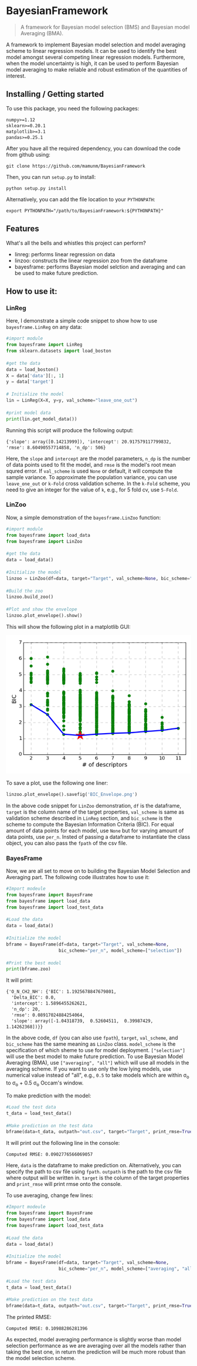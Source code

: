 # BayesianFramework
> A framework for Bayesian model selection (BMS) and Bayesian model Averaging (BMA).  

A framework to implement Bayesian model selection and model averaging scheme to linear regression models. It can be used to identify the best model amongst several competing linear regression models. Furthermore, when the model uncertainty is high, it can be used to perform Bayesian model averaging to make reliable and robust estimation of the quantities of interest.

## Installing / Getting started

To use this package, you need the following packages:

```shell
numpy>=1.12
sklearn>=0.20.1
matplotlib>=3.1
pandas>=0.25.1
```

After you have all the required dependency, you can download the code from github using:

```shell
git clone https://github.com/mamunm/BayesianFramework
```

Then, you can run `setup.py` to install:

```shell
python setup.py install 
```

Alternatively, you can add the file location to your `PYTHONPATH`:

```shell
export PYTHONPATH="/path/to/BayesianFramework:${PYTHONPATH}"
```


## Features

What's all the bells and whistles this project can perform?
* linreg: performs linear regression on data
* linzoo: constructs the linear regression zoo from the dataframe
* bayesframe: performs Bayesian model selction and averaging and can be used to make future prediction.

## How to use it:

### LinReg

Here, I demonstrate a simple code snippet to show how to use `bayesframe.LinReg` on any data:

```python
#import module
from bayesframe import LinReg
from sklearn.datasets import load_boston

#get the data
data = load_boston()
X = data['data'][:, 1]
y = data['target']

# Initialize the model 
lin = LinReg(X=X, y=y, val_scheme="leave_one_out")

#print model data
print(lin.get_model_data()) 
```
Running this script will produce the following output:

```shell
{'slope': array([0.14213999]), 'intercept': 20.917579117799832, 'rmse': 8.60490557714858, 'n_dp': 506}
```

Here, the `slope` and `intercept` are the model parameters, `n_dp` is the number of data points used to fit the model, and `rmse` is the model's root mean squred error. If `val_scheme` is used `None` or default, it will compute the sample variance. To approximate the population variance, you can use `leave_one_out` or `k-Fold` cross validation scheme. In the `k-Fold` scheme, you need to give an integer for the value of `k`, e.g., for 5 fold cv, use `5-Fold`. 

### LinZoo

Now, a simple demonstration of the `bayesframe.LinZoo` function:

```python
#import module
from bayesframe import load_data
from bayesframe import LinZoo

#get the data
data = load_data()

#Initialize the model
linzoo = LinZoo(df=data, target="Target", val_scheme=None, bic_scheme="per_n")

#Build the zoo 
linzoo.build_zoo()

#Plot and show the envelope
linzoo.plot_envelope().show()  
```

This will show the following plot in a matplotlib GUI:

![BIC envelope plot](plots/BIC_Envelope.png)

To save a plot, use the following one liner:

```python
linzoo.plot_envelope().savefig('BIC_Envelope.png')
```

In the above code snippet for `LinZoo` demonstration, `df` is the dataframe, `target` is the column name of the target properties, `val_scheme` is same as validation scheme described in `LinReg` section, and `bic_scheme` is the scheme to compute the Bayesian Information Criteria (BIC). For equal amount of data points for each model, use `None` but for varying amount of data points, use `per_n`. Insted of passing a dataframe to instantiate the class object, you can also pass the `fpath` of the csv file.

### BayesFrame

Now, we are all set to move on to building the Bayesian Model Selection and Averaging part. The following code illustrates how to use it:

```python
#Import modeule
from bayesframe import BayesFrame
from bayesframe import load_data 
from bayesframe import load_test_data

#Load the data
data = load_data()

#Initialize the model
bframe = BayesFrame(df=data, target="Target", val_scheme=None, 
                    bic_scheme="per_n", model_scheme=["selection"])

#Print the best model
print(bframe.zoo)
```
It will print:

```shell
{'O_N_CH2_NH': {'BIC': 1.1925678847679801,
  'Delta_BIC': 0.0,
  'intercept': 1.5896455262621,
  'n_dp': 20,
  'rmse': 0.08917024884254064,
  'slope': array([-1.04318739,  0.52604511,  0.39987429,  1.14262368])}}
```

In the above code, `df` (you can also use `fpath`), `target`, `val_scheme`, and `bic_scheme` has the same meaning as `LinZoo` class. `model_scheme` is the specification of which sheme to use for model deployment. `["selection"]` will use the best model to make future prediction. To use Bayesian Model Averaging (BMA), use `["averaging", "all"]` which will use all models in the averaging scheme. If you want to use only the low lying models, use numerical value instead of "all", e.g., `0.5`  to take models which are within &sigma;<sub>o</sub>
to &sigma;<sub>o</sub> + 0.5 &sigma;<sub>o</sub> Occam's window. 

To make prediction with the model:

```python
#Load the test data
t_data = load_test_data()

#Make prediction on the test data
bframe(data=t_data, outpath="out.csv", target="Target", print_rmse=True)
```
It will print out the following line in the console:

```shell
Computed RMSE: 0.0902776566069057
```

Here, `data` is the dataframe to make prediction on. Alternatively, you can specify the path to csv file using `fpath`. `outpath` is the path to the csv file where output will be written in. `target` is the column of the target properties and `print_rmse` will print rmse onto the console.

To use averaging, change few lines:

```python
#Import modeule
from bayesframe import BayesFrame
from bayesframe import load_data 
from bayesframe import load_test_data

#Load the data
data = load_data()

#Initialize the model
bframe = BayesFrame(df=data, target="Target", val_scheme=None, 
                    bic_scheme="per_n", model_scheme=["averaging", "all"])

#Load the test data
t_data = load_test_data()

#Make prediction on the test data
bframe(data=t_data, outpath="out.csv", target="Target", print_rmse=True)
```

The printed RMSE:

```shell
Computed RMSE: 0.10988286281396
```

As expected, model averaging performance is slightly worse than model selection performance as we are averaging over all the models rather than taking the best one, in return the prediction will be much more robust than the model selection scheme. 
